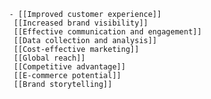 			- [[Improved customer experience]]
			 [[Increased brand visibility]]
			 [[Effective communication and engagement]]
			 [[Data collection and analysis]]
			 [[Cost-effective marketing]]
			 [[Global reach]]
			 [[Competitive advantage]]
			 [[E-commerce potential]]
			 [[Brand storytelling]]












